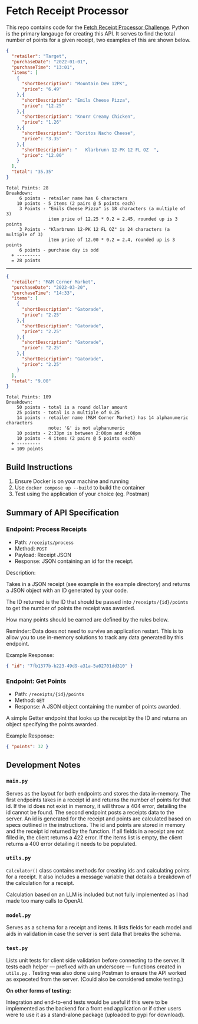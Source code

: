 # Fetch Receipt Processor

This repo contains code for the [Fetch Receipt Processor Challenge](https://github.com/fetch-rewards/receipt-processor-challenge). Python is the primary langauge for creating this API. It serves to find the total number of points for a given receipt, two examples of this are shown below.

```json
{
  "retailer": "Target",
  "purchaseDate": "2022-01-01",
  "purchaseTime": "13:01",
  "items": [
    {
      "shortDescription": "Mountain Dew 12PK",
      "price": "6.49"
    },{
      "shortDescription": "Emils Cheese Pizza",
      "price": "12.25"
    },{
      "shortDescription": "Knorr Creamy Chicken",
      "price": "1.26"
    },{
      "shortDescription": "Doritos Nacho Cheese",
      "price": "3.35"
    },{
      "shortDescription": "   Klarbrunn 12-PK 12 FL OZ  ",
      "price": "12.00"
    }
  ],
  "total": "35.35"
}
```
```text
Total Points: 28
Breakdown:
     6 points - retailer name has 6 characters
    10 points - 5 items (2 pairs @ 5 points each)
     3 Points - "Emils Cheese Pizza" is 18 characters (a multiple of 3)
                item price of 12.25 * 0.2 = 2.45, rounded up is 3 points
     3 Points - "Klarbrunn 12-PK 12 FL OZ" is 24 characters (a multiple of 3)
                item price of 12.00 * 0.2 = 2.4, rounded up is 3 points
     6 points - purchase day is odd
  + ---------
  = 28 points
```

----

```json
{
  "retailer": "M&M Corner Market",
  "purchaseDate": "2022-03-20",
  "purchaseTime": "14:33",
  "items": [
    {
      "shortDescription": "Gatorade",
      "price": "2.25"
    },{
      "shortDescription": "Gatorade",
      "price": "2.25"
    },{
      "shortDescription": "Gatorade",
      "price": "2.25"
    },{
      "shortDescription": "Gatorade",
      "price": "2.25"
    }
  ],
  "total": "9.00"
}
```
```text
Total Points: 109
Breakdown:
    50 points - total is a round dollar amount
    25 points - total is a multiple of 0.25
    14 points - retailer name (M&M Corner Market) has 14 alphanumeric characters
                note: '&' is not alphanumeric
    10 points - 2:33pm is between 2:00pm and 4:00pm
    10 points - 4 items (2 pairs @ 5 points each)
  + ---------
  = 109 points
```


## Build Instructions
1. Ensure Docker is on your machine and running
2. Use  `docker compose up --build` to build the container
3. Test using the application of your choice (eg. Postman) 


## Summary of API Specification

### Endpoint: Process Receipts

* Path: `/receipts/process`
* Method: `POST`
* Payload: Receipt JSON
* Response: JSON containing an id for the receipt.

Description:

Takes in a JSON receipt (see example in the example directory) and returns a JSON object with an ID generated by your code.

The ID returned is the ID that should be passed into `/receipts/{id}/points` to get the number of points the receipt
was awarded.

How many points should be earned are defined by the rules below.

Reminder: Data does not need to survive an application restart. This is to allow you to use in-memory solutions to track any data generated by this endpoint.

Example Response:
```json
{ "id": "7fb1377b-b223-49d9-a31a-5a02701dd310" }
```

### Endpoint: Get Points

* Path: `/receipts/{id}/points`
* Method: `GET`
* Response: A JSON object containing the number of points awarded.

A simple Getter endpoint that looks up the receipt by the ID and returns an object specifying the points awarded.

Example Response:
```json
{ "points": 32 }
```


## Development Notes
### `main.py`

Serves as the layout for both endpoints and stores the data in-memory. The first endpoints takes in a receipt id and returns the number of points for that id. If the id does not exist in memory, it will throw a 404 error, detailing the id cannot be found. The second endpoint posts a receipts data to the server. An id is generated for the receipt and points are calculated based on specs outlined in the instructions. The id and points are stored in memory and the receipt id returned by the function. If all fields in a receipt are not filled in, the client returns a 422 error. If the items list is empty, the client returns a 400 error detailing it needs to be populated.

### `utils.py`

`Calculator()` class contains methods for creating ids and calculating points for a receipt. It also includes a message variable that details a breakdown of the calculation for a receipt.

Calculation based on an LLM is included but not fully implemented as I had made too many calls to OpenAI.

### `model.py`

Serves as a schema for a receipt and items. It lists fields for each model and aids in validation in case the server is sent data that breaks the schema.

### `test.py`

Lists unit tests for client side validation before connecting to the server. It tests each helper — prefixed with an underscore — functions created in `utils.py` . Testing was also done using Postman to ensure the API worked as expeceted from the server. (Could also be considered smoke testing.)

**On other forms of testing:**

Integration and end-to-end tests would be useful if this were to be implemented as the backend for a front end application or if other users were to use it as a stand-alone package (uploaded to pypi for download).